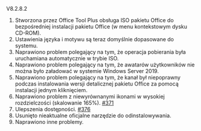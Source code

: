 V8.2.8.2

1. Stworzona przez Office Tool Plus obsługa ISO pakietu Office do bezpośredniej instalacji pakietu Office (w menu kontekstowym dysku CD-ROM).
2. Ustawienia języka i motywu są teraz domyślnie dopasowane do systemu.
3. Naprawiono problem polegający na tym, że operacja pobierania była uruchamiana automatycznie w trybie ISO.
4. Naprawiono problem polegający na tym, że awatarów użytkowników nie można było załadować w systemie Windows Server 2019.
5. Naprawiono problem polegający na tym, że kanał był niepoprawny podczas instalowania wersji detalicznej pakietu Office za pomocą instalacji jednym kliknięciem.
6. Naprawiono problem z niewyrównanymi ikonami w wysokiej rozdzielczości (skalowanie 165%). [#371](https://github.com/YerongAI/Office-Tool/issues/371)
7. Ulepszenia dostępności. [#376](https://github.com/YerongAI/Office-Tool/issues/376)
8. Usunięto nieaktualne oficjalne narzędzie do odinstalowywania.
9. Naprawiono inne problemy.
